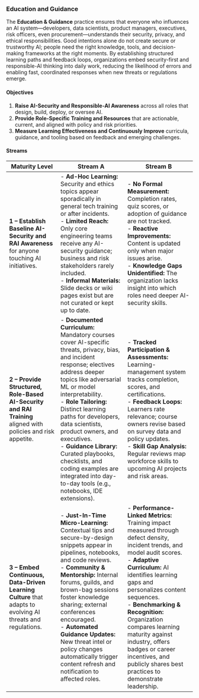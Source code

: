 ### Education and Guidance
The **Education & Guidance** practice ensures that everyone who influences an AI system—developers, data scientists, product managers, executives, risk officers, even procurement—understands their security, privacy, and ethical responsibilities. Good intentions alone do not create secure or trustworthy AI; people need the right knowledge, tools, and decision-making frameworks at the right moments. By establishing structured learning paths and feedback loops, organizations embed security-first and responsible-AI thinking into daily work, reducing the likelihood of errors and enabling fast, coordinated responses when new threats or regulations emerge.  

#### Objectives  

1. **Raise AI-Security and Responsible-AI Awareness** across all roles that design, build, deploy, or oversee AI.
2. **Provide Role-Specific Training and Resources** that are actionable, current, and aligned with policy and risk priorities.
3. **Measure Learning Effectiveness and Continuously Improve** curricula, guidance, and tooling based on feedback and emerging challenges.  

#### Streams

| Maturity Level                                                                                               | Stream A                                                                                                                                                                                                                                                                                                                                                                                                                                                                 | Stream B                                                                                                                                                                                                                                                                                                                                                                                                                     |
|--------------------------------------------------------------------------------------------------------------|--------------------------------------------------------------------------------------------------------------------------------------------------------------------------------------------------------------------------------------------------------------------------------------------------------------------------------------------------------------------------------------------------------------------------------------------------------------------------|------------------------------------------------------------------------------------------------------------------------------------------------------------------------------------------------------------------------------------------------------------------------------------------------------------------------------------------------------------------------------------------------------------------------------|
| **1 – Establish Baseline AI-Security and RAI Awareness** for anyone touching AI initiatives.                 | - **Ad-Hoc Learning:** Security and ethics topics appear sporadically in general tech training or after incidents.<br/>- **Limited Reach:** Only core engineering teams receive any AI-security guidance; business and risk stakeholders rarely included.<br/>- **Informal Materials:** Slide decks or wiki pages exist but are not curated or kept up to date.                                                                                                          | - **No Formal Measurement:** Completion rates, quiz scores, or adoption of guidance are not tracked.<br/>- **Reactive Improvements:** Content is updated only when major issues arise.<br/>- **Knowledge Gaps Unidentified:** The organization lacks insight into which roles need deeper AI-security skills.                                                                                                                |
| **2 – Provide Structured, Role-Based AI-Security and RAI Training** aligned with policies and risk appetite. | - **Documented Curriculum:** Mandatory courses cover AI-specific threats, privacy, bias, and incident response; electives address deeper topics like adversarial ML or model interpretability.<br/>- **Role Tailoring:** Distinct learning paths for developers, data scientists, product owners, and executives.<br/>- **Guidance Library:** Curated playbooks, checklists, and coding examples are integrated into day-to-day tools (e.g., notebooks, IDE extensions). | - **Tracked Participation & Assessments:** Learning-management system tracks completion, scores, and certifications.<br/>- **Feedback Loops:** Learners rate relevance; course owners revise based on survey data and policy updates.<br/>- **Skill Gap Analysis:** Regular reviews map workforce skills to upcoming AI projects and risk areas.                                                                             |
| **3 – Embed Continuous, Data-Driven Learning Culture** that adapts to evolving AI threats and regulations.   | - **Just-In-Time Micro-Learning:** Contextual tips and secure-by-design snippets appear in pipelines, notebooks, and code reviews.<br/>- **Community & Mentorship:** Internal forums, guilds, and brown-bag sessions foster knowledge sharing; external conferences encouraged.<br/>- **Automated Guidance Updates:** New threat intel or policy changes automatically trigger content refresh and notification to affected roles.                                       | - **Performance-Linked Metrics:** Training impact measured through defect density, incident trends, and model audit scores.<br/>- **Adaptive Curriculum:** AI identifies learning gaps and personalizes content sequences.<br/>- **Benchmarking & Recognition:** Organization compares learning maturity against industry, offers badges or career incentives, and publicly shares best practices to demonstrate leadership. |
